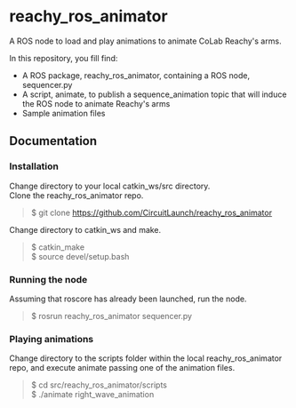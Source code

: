 # reachy_ros_animator
A ROS node to load and play animations to animate CoLab Reachy's arms.

In this repository, you fill find:
* A ROS package, reachy_ros_animator, containing a ROS node, sequencer.py
* A script, animate, to publish a sequence_animation topic that will induce the ROS node to animate Reachy's arms
* Sample animation files


## Documentation

### Installation

Change directory to your local catkin_ws/src directory.  
Clone the reachy_ros_animator repo.

> $ git clone https://github.com/CircuitLaunch/reachy_ros_animator

Change directory to catkin_ws and make.

> $ catkin_make  
> $ source devel/setup.bash

### Running the node

Assuming that roscore has already been launched, run the node.

> $ rosrun reachy_ros_animator sequencer.py

### Playing animations

Change directory to the scripts folder within the local reachy_ros_animator repo, and execute animate passing one of the animation files.

> $ cd src/reachy_ros_animator/scripts  
> $ ./animate right_wave_animation
